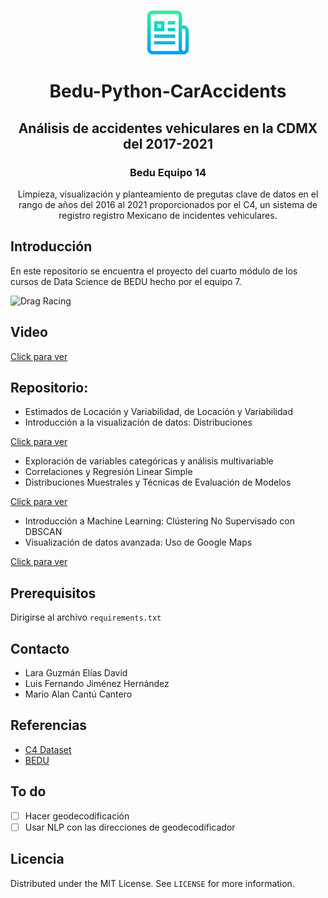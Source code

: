 <!-- PROJECT LOGO -->
<br />
<p align="center">
  <a href="https://github.com/Mario-16180/BEDU-M4-DataAnalysisProject-CarAccidents">
    <img src="img/logo.png" alt="Logo" width="70" height="70">
  </a>

  <h1 align=center>Bedu-Python-CarAccidents</h1>
  <h2 align=center>Análisis de accidentes vehiculares en la CDMX del 2017-2021</h2>
  <h3 align="center">Bedu Equipo 14</h3>
  <p align="center">
    Limpieza, visualización y planteamiento de pregutas clave de datos en el rango de años del 2016 al 2021 proporcionados por el C4, un sistema de registro registro Mexicano de incidentes vehiculares.
  </p>
</p>

## Introducción
En este repositorio se encuentra el proyecto del cuarto módulo de los cursos de Data Science de BEDU hecho por el equipo 7.

![Drag Racing](img/gmaps.gif) 

## Video
[Click para ver](https://www.powtoon.com/s/cA7sTSURzOS/1/m)

## Repositorio:

- Estimados de Locación y Variabilidad, de Locación y Variabilidad
- Introducción a la visualización de datos: Distribuciones

[Click para ver](https://github.com/Mario-16180/BEDU-M4-DataAnalysisProject-CarAccidents/blob/main/Fer.ipynb) 



- Exploración de variables categóricas y análisis multivariable
- Correlaciones y Regresión Linear Simple
- Distribuciones Muestrales y Técnicas de Evaluación de Modelos

[Click para ver](https://github.com/Mario-16180/BEDU-M4-DataAnalysisProject-CarAccidents/blob/main/BEDU_DataAnalysis_CarAccidents.ipynb) 



- Introducción a Machine Learning: Clústering No Supervisado con DBSCAN
- Visualización de datos avanzada: Uso de Google Maps 

[Click para ver](https://github.com/Mario-16180/BEDU-M4-DataAnalysisProject-CarAccidents/blob/main/Cluster_DBSCAN.ipynb) 

## Prerequisitos
Dirigirse al archivo `requirements.txt`


<!-- CONTACT -->
## Contacto
- Lara Guzmán Elías David 
- Luis Fernando Jiménez Hernández
- Mario Alan Cantú Cantero

<!-- ACKNOWLEDGEMENTS -->
## Referencias
* [C4 Dataset](https://datos.cdmx.gob.mx/dataset/hechos-de-transito-reportados-por-ssc-base-ampliada-no-comparativa/resource/3ea0519c-9690-4cfa-ab46-b84dccba5886)
* [BEDU](https://bedu.org/)

## To do

- [ ] Hacer geodecodificación 
- [ ] Usar NLP con las direcciones de geodecodificador

<!-- LICENSE -->
## Licencia
Distributed under the MIT License. See `LICENSE` for more information.



<!-- MARKDOWN LINKS & IMAGES -->
<!-- https://www.markdownguide.org/basic-syntax/#reference-style-links -->
[contributors-shield]: https://img.shields.io/github/contributors/othneildrew/Best-README-Template.svg?style=for-the-badge
[contributors-url]: https://github.com/othneildrew/Best-README-Template/graphs/contributors
[forks-shield]: https://img.shields.io/github/forks/othneildrew/Best-README-Template.svg?style=for-the-badge
[forks-url]: https://github.com/othneildrew/Best-README-Template/network/members
[stars-shield]: https://img.shields.io/github/stars/othneildrew/Best-README-Template.svg?style=for-the-badge
[stars-url]: https://github.com/othneildrew/Best-README-Template/stargazers
[issues-shield]: https://img.shields.io/github/issues/othneildrew/Best-README-Template.svg?style=for-the-badge
[issues-url]: https://github.com/othneildrew/Best-README-Template/issues
[license-shield]: https://img.shields.io/github/license/othneildrew/Best-README-Template.svg?style=for-the-badge
[license-url]: https://github.com/othneildrew/Best-README-Template/blob/master/LICENSE.txt
[linkedin-shield]: https://img.shields.io/badge/-LinkedIn-black.svg?style=for-the-badge&logo=linkedin&colorB=555
[linkedin-url]: https://linkedin.com/in/othneildrew
[product-screenshot]: images/demo.gif
